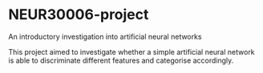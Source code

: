 # NEUR30006-project
An introductory investigation into artificial neural networks

This project aimed to investigate whether a simple artificial neural network is able to discriminate different features and categorise accordingly. 
